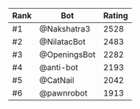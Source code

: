 Rank|Bot|Rating
---|---|---
#1|@Nakshatra3|2528
#2|@NilatacBot|2483
#3|@OpeningsBot|2282
#4|@anti-bot|2193
#5|@CatNail|2042
#6|@pawnrobot|1913
